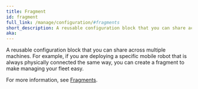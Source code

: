 ```yaml
---
title: Fragment
id: fragment
full_link: /manage/configuration/#fragments
short_description: A reusable configuration block that you can share across multiple machines.
aka:
---
```


A reusable configuration block that you can share across multiple machines.
For example, if you are deploying a specific mobile robot that is always physically connected the same way, you can create a fragment to make managing your fleet easy.

For more information, see [Fragments](/manage/configuration/#fragments).

